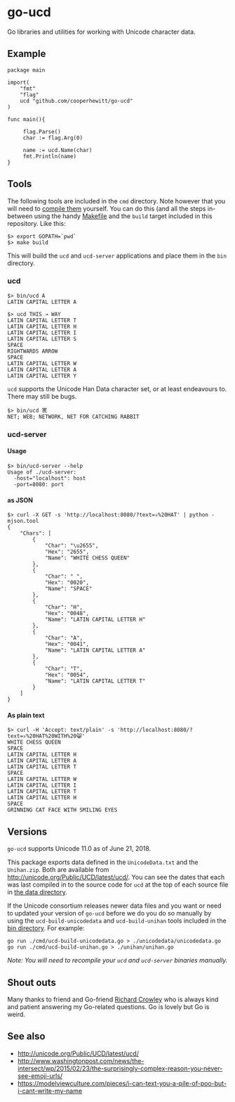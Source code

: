 # go-ucd

Go libraries and utilities for working with Unicode character data.

## Example

	package main

	import(
		"fmt"
		"flag"
		ucd "github.com/cooperhewitt/go-ucd"
	)

	func main(){

	     flag.Parse()
	     char := flag.Arg(0)

	     name := ucd.Name(char)
	     fmt.Println(name)
	}

## Tools

The following tools are included in the `cmd` directory. Note however that you will need to [compile them](https://golang.org/cmd/go/#hdr-Compile_and_run_Go_program) yourself. You can do this (and all the steps in-between using the handy [Makefile](Makefile) and the `build` target included in this repository. Like this:

```
$> export GOPATH=`pwd`
$> make build
```

This will build the `ucd` and `ucd-server` applications and place them in the `bin` directory.

### ucd

	$> bin/ucd A
	LATIN CAPITAL LETTER A

	$> ucd THIS → WAY
	LATIN CAPITAL LETTER T
	LATIN CAPITAL LETTER H
	LATIN CAPITAL LETTER I
	LATIN CAPITAL LETTER S
	SPACE
	RIGHTWARDS ARROW
	SPACE
	LATIN CAPITAL LETTER W
	LATIN CAPITAL LETTER A
	LATIN CAPITAL LETTER Y

`ucd` supports the Unicode Han Data character set, or at least endeavours to. There may still be bugs.

	$> bin/ucd 䍕
	NET; WEB; NETWORK, NET FOR CATCHING RABBIT

### ucd-server

#### Usage

	$> bin/ucd-server --help
	Usage of ./ucd-server:
	  -host="localhost": host
	  -port=8080: port

#### as JSON

	$> curl -X GET -s 'http://localhost:8080/?text=♕%20HAT' | python -mjson.tool
	{
	    "Chars": [
	        {
	            "Char": "\u2655",
	            "Hex": "2655",
	            "Name": "WHITE CHESS QUEEN"
	        },
	        {
	            "Char": " ",
	            "Hex": "0020",
	            "Name": "SPACE"
	        },
	        {
	            "Char": "H",
	            "Hex": "0048",
	            "Name": "LATIN CAPITAL LETTER H"
	        },
	        {
	            "Char": "A",
	            "Hex": "0041",
	            "Name": "LATIN CAPITAL LETTER A"
	        },
	        {
	            "Char": "T",
	            "Hex": "0054",
	            "Name": "LATIN CAPITAL LETTER T"
	        }
	    ]
	}

#### As plain text

	$> curl -H 'Accept: text/plain' -s 'http://localhost:8080/?text=♕%20HAT%20WITH%20😸'
	WHITE CHESS QUEEN
	SPACE
	LATIN CAPITAL LETTER H
	LATIN CAPITAL LETTER A
	LATIN CAPITAL LETTER T
	SPACE
	LATIN CAPITAL LETTER W
	LATIN CAPITAL LETTER I
	LATIN CAPITAL LETTER T
	LATIN CAPITAL LETTER H
	SPACE
	GRINNING CAT FACE WITH SMILING EYES

## Versions

`go-ucd` supports Unicode 11.0 as of June 21, 2018.

This package exports data defined in the `UnicodeData.txt` and the `Unihan.zip`. Both are available from
http://unicode.org/Public/UCD/latest/ucd/. You can see the dates that each was
last compiled in to the source code for `ucd` at the top of each source file in
[the data directory](https://github.com/cooperhewitt/go-ucd/tree/master/src/org.cooperhewitt/ucd/data).

If the Unicode consortium releases newer data files and you want or need to
updated your version of `go-ucd` before we do you do so manually by using the
`ucd-build-unicodedata` and `ucd-build-unihan` tools included in the [bin
directory](https://github.com/cooperhewitt/go-ucd/tree/master/bin). For example:

```
go run ./cmd/ucd-build-unicodedata.go > ./unicodedata/unicodedata.go
go run ./cmd/ucd-build-unihan.go > ./unihan/unihan.go
```

_Note: You will need to recompile your `ucd` and `ucd-server` binaries manually._

## Shout outs

Many thanks to friend and Go-friend [Richard Crowley](https://github.com/rcrowley) who is always kind and patient answering my Go-related questions. Go is lovely but Go is weird.

## See also

* http://unicode.org/Public/UCD/latest/ucd/
* http://www.washingtonpost.com/news/the-intersect/wp/2015/02/23/the-surprisingly-complex-reason-you-never-see-emoji-urls/
* https://modelviewculture.com/pieces/i-can-text-you-a-pile-of-poo-but-i-cant-write-my-name
